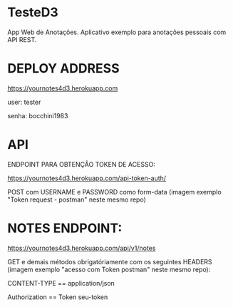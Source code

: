 # TesteD3
App Web de Anotações. Aplicativo exemplo para anotações pessoais com API REST.


# DEPLOY ADDRESS

https://yournotes4d3.herokuapp.com

user: tester

senha: bocchini1983


# API
ENDPOINT PARA OBTENÇÃO TOKEN DE ACESSO:

https://yournotes4d3.herokuapp.com/api-token-auth/

POST com USERNAME e PASSWORD como form-data (imagem exemplo "Token request - postman" neste mesmo repo)


# NOTES ENDPOINT:
https://yournotes4d3.herokuapp.com/api/v1/notes


GET e demais métodos obrigatóriamente com os seguintes HEADERS (imagem exemplo "acesso com Token postman" neste mesmo repo):

CONTENT-TYPE == application/json 

Authorization == Token seu-token
